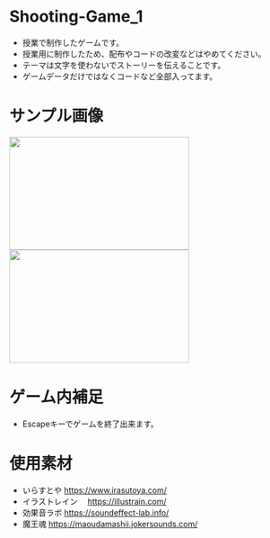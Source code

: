 # Shooting-Game_1
- 授業で制作したゲームです。
- 授業用に制作したため、配布やコードの改変などはやめてください。
- テーマは文字を使わないでストーリーを伝えることです。
- ゲームデータだけではなくコードなど全部入ってます。

# サンプル画像
<img src="https://user-images.githubusercontent.com/38421007/85937049-dc17a400-b93a-11ea-963a-5a6705e33ff6.png" width="320px" height="201px">  <img src="https://user-images.githubusercontent.com/38421007/85937055-f3569180-b93a-11ea-9199-c97962f37a96.png" width="320px" height="201px">

# ゲーム内補足
- Escapeキーでゲームを終了出来ます。

# 使用素材
- いらすとや
  https://www.irasutoya.com/
- イラストレイン
　https://illustrain.com/
- 効果音ラボ
  https://soundeffect-lab.info/
- 魔王魂
  https://maoudamashii.jokersounds.com/
